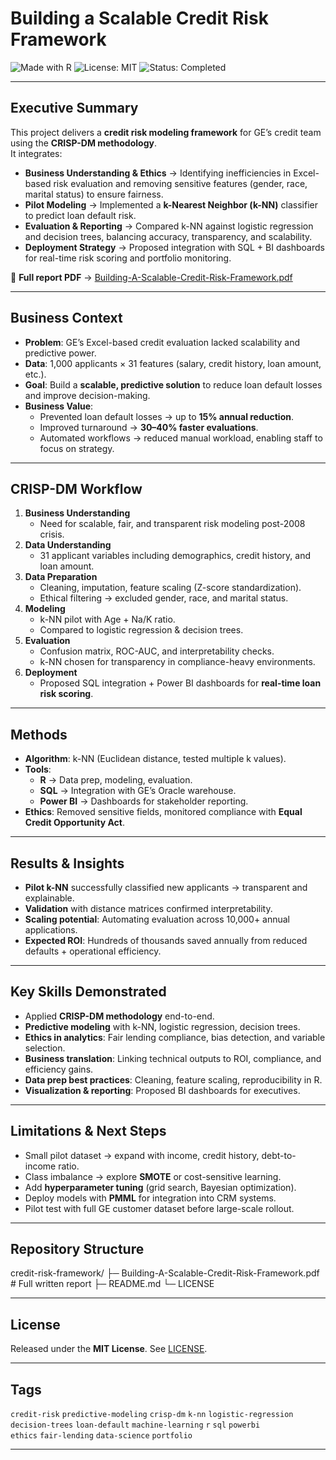 # Building a Scalable Credit Risk Framework  

![Made with R](https://img.shields.io/badge/Made%20with-R-276DC3?logo=r&logoColor=white&style=flat-square) 
![License: MIT](https://img.shields.io/badge/License-MIT-green?style=flat-square) 
![Status: Completed](https://img.shields.io/badge/Status-Completed-brightgreen?style=flat-square)  

---

## Executive Summary  

This project delivers a **credit risk modeling framework** for GE’s credit team using the **CRISP-DM methodology**.  
It integrates:  
- **Business Understanding & Ethics** → Identifying inefficiencies in Excel-based risk evaluation and removing sensitive features (gender, race, marital status) to ensure fairness.  
- **Pilot Modeling** → Implemented a **k-Nearest Neighbor (k-NN)** classifier to predict loan default risk.  
- **Evaluation & Reporting** → Compared k-NN against logistic regression and decision trees, balancing accuracy, transparency, and scalability.  
- **Deployment Strategy** → Proposed integration with SQL + BI dashboards for real-time risk scoring and portfolio monitoring.  

📄 **Full report PDF** → [Building-A-Scalable-Credit-Risk-Framework.pdf](./building-scalable-credit-risk-framework.pdf)  

---

## Business Context  

- **Problem**: GE’s Excel-based credit evaluation lacked scalability and predictive power.  
- **Data**: 1,000 applicants × 31 features (salary, credit history, loan amount, etc.).  
- **Goal**: Build a **scalable, predictive solution** to reduce loan default losses and improve decision-making.  
- **Business Value**:  
  - Prevented loan default losses → up to **15% annual reduction**.  
  - Improved turnaround → **30–40% faster evaluations**.  
  - Automated workflows → reduced manual workload, enabling staff to focus on strategy.  

---

## CRISP-DM Workflow  

1. **Business Understanding**  
   - Need for scalable, fair, and transparent risk modeling post-2008 crisis.  
2. **Data Understanding**  
   - 31 applicant variables including demographics, credit history, and loan amount.  
3. **Data Preparation**  
   - Cleaning, imputation, feature scaling (Z-score standardization).  
   - Ethical filtering → excluded gender, race, and marital status.  
4. **Modeling**  
   - k-NN pilot with Age + Na/K ratio.  
   - Compared to logistic regression & decision trees.  
5. **Evaluation**  
   - Confusion matrix, ROC-AUC, and interpretability checks.  
   - k-NN chosen for transparency in compliance-heavy environments.  
6. **Deployment**  
   - Proposed SQL integration + Power BI dashboards for **real-time loan risk scoring**.  

---

## Methods  

- **Algorithm**: k-NN (Euclidean distance, tested multiple k values).  
- **Tools**:  
  - **R** → Data prep, modeling, evaluation.  
  - **SQL** → Integration with GE’s Oracle warehouse.  
  - **Power BI** → Dashboards for stakeholder reporting.  
- **Ethics**: Removed sensitive fields, monitored compliance with **Equal Credit Opportunity Act**.  

---

## Results & Insights  

- **Pilot k-NN** successfully classified new applicants → transparent and explainable.  
- **Validation** with distance matrices confirmed interpretability.  
- **Scaling potential**: Automating evaluation across 10,000+ annual applications.  
- **Expected ROI**: Hundreds of thousands saved annually from reduced defaults + operational efficiency.  

---

## Key Skills Demonstrated  

- Applied **CRISP-DM methodology** end-to-end.  
- **Predictive modeling** with k-NN, logistic regression, decision trees.  
- **Ethics in analytics**: Fair lending compliance, bias detection, and variable selection.  
- **Business translation**: Linking technical outputs to ROI, compliance, and efficiency gains.  
- **Data prep best practices**: Cleaning, feature scaling, reproducibility in R.  
- **Visualization & reporting**: Proposed BI dashboards for executives.  

---

## Limitations & Next Steps  

- Small pilot dataset → expand with income, credit history, debt-to-income ratio.  
- Class imbalance → explore **SMOTE** or cost-sensitive learning.  
- Add **hyperparameter tuning** (grid search, Bayesian optimization).  
- Deploy models with **PMML** for integration into CRM systems.  
- Pilot test with full GE customer dataset before large-scale rollout.  

---

## Repository Structure  

credit-risk-framework/
├─ Building-A-Scalable-Credit-Risk-Framework.pdf # Full written report
├─ README.md
└─ LICENSE


---

## License  

Released under the **MIT License**. See [LICENSE](./LICENSE).  

---

## Tags  

`credit-risk` `predictive-modeling` `crisp-dm` `k-nn` `logistic-regression`  
`decision-trees` `loan-default` `machine-learning` `r` `sql` `powerbi`  
`ethics` `fair-lending` `data-science` `portfolio`  

---


